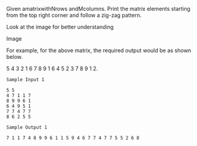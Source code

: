 Given amatrixwithNrows andMcolumns. Print the matrix elements starting from the top right corner and follow a zig-zag pattern.

Look at the image for better understanding

Image

For example, for the above matrix, the required output would be as shown below.

5 4 3 2 1 6 7 8 9 1 6 4 5 2 3 7 8 9 1 2.

```
Sample Input 1 

5 5
4 7 1 1 7
8 9 9 6 1
6 4 9 5 1
7 7 4 7 7
8 6 2 5 5
```

```
Sample Output 1

7 1 1 7 4 8 9 9 6 1 1 5 9 4 6 7 7 4 7 7 5 5 2 6 8
```
